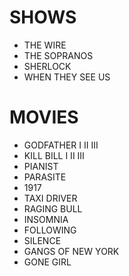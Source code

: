 # SHOWS

* THE WIRE
* THE SOPRANOS
* SHERLOCK
* WHEN THEY SEE US

# MOVIES

* GODFATHER I II III
* KILL BILL I II III
* PIANIST
* PARASITE
* 1917
* TAXI DRIVER 
* RAGING BULL
* INSOMNIA
* FOLLOWING
* SILENCE
* GANGS OF NEW YORK
* GONE GIRL